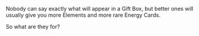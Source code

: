 Nobody can say exactly what will appear in a Gift Box, but better ones will usually give you more Elements and more rare Energy Cards.

So what are they for?